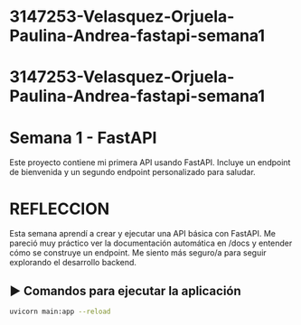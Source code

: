 # 3147253-Velasquez-Orjuela-Paulina-Andrea-fastapi-semana1

# 3147253-Velasquez-Orjuela-Paulina-Andrea-fastapi-semana1

# Semana 1 - FastAPI

Este proyecto contiene mi primera API usando FastAPI. Incluye un endpoint de bienvenida y un segundo endpoint personalizado para saludar.

# REFLECCION
Esta semana aprendí a crear y ejecutar una API básica con FastAPI. Me pareció muy práctico ver la documentación automática en /docs y entender cómo se construye un endpoint. Me siento más seguro/a para seguir explorando el desarrollo backend.

## ▶️ Comandos para ejecutar la aplicación

```bash
uvicorn main:app --reload
